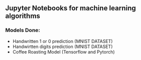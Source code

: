 ## Jupyter Notebooks for machine learning algorithms
### Models Done:
- Handwritten 1 or 0 prediction (MNIST DATASET)
- Handwirtten digits prediction (MNIST DATASET)
- Coffee Roasting Model (Tensorflow and Pytorch)